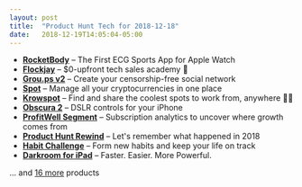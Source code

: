```yaml
---
layout: post
title:  "Product Hunt Tech for 2018-12-18"
date:   2018-12-19T14:05:04-05:00
---
```


* **[RocketBody](https://www.producthunt.com/posts/rocketbody-4?utm_campaign=producthunt-api&utm_medium=api&utm_source=Application%3A+Daily+Digest+RSS+%28ID%3A+3202%29)** – The First ECG Sports App for Apple Watch
* **[Flockjay](https://www.producthunt.com/posts/flockjay?utm_campaign=producthunt-api&utm_medium=api&utm_source=Application%3A+Daily+Digest+RSS+%28ID%3A+3202%29)** – $0-upfront tech sales academy  💪
* **[Grou.ps v2](https://www.producthunt.com/posts/grou-ps-v2?utm_campaign=producthunt-api&utm_medium=api&utm_source=Application%3A+Daily+Digest+RSS+%28ID%3A+3202%29)** – Create your censorship-free social network
* **[Spot](https://www.producthunt.com/posts/spot-11?utm_campaign=producthunt-api&utm_medium=api&utm_source=Application%3A+Daily+Digest+RSS+%28ID%3A+3202%29)** – Manage all your cryptocurrencies in one place
* **[Krowspot](https://www.producthunt.com/posts/krowspot?utm_campaign=producthunt-api&utm_medium=api&utm_source=Application%3A+Daily+Digest+RSS+%28ID%3A+3202%29)** – Find and share the coolest spots to work from, anywhere 👩‍💻
* **[Obscura 2](https://www.producthunt.com/posts/obscura-2?utm_campaign=producthunt-api&utm_medium=api&utm_source=Application%3A+Daily+Digest+RSS+%28ID%3A+3202%29)** – DSLR controls for your iPhone
* **[ProfitWell Segment](https://www.producthunt.com/posts/profitwell-segment?utm_campaign=producthunt-api&utm_medium=api&utm_source=Application%3A+Daily+Digest+RSS+%28ID%3A+3202%29)** – Subscription analytics to uncover where growth comes from
* **[Product Hunt Rewind](https://www.producthunt.com/posts/product-hunt-rewind?utm_campaign=producthunt-api&utm_medium=api&utm_source=Application%3A+Daily+Digest+RSS+%28ID%3A+3202%29)** – Let's remember what happened in 2018
* **[Habit Challenge](https://www.producthunt.com/posts/habit-challenge?utm_campaign=producthunt-api&utm_medium=api&utm_source=Application%3A+Daily+Digest+RSS+%28ID%3A+3202%29)** – Form new habits and keep your life on track
* **[Darkroom for iPad](https://www.producthunt.com/posts/darkroom-for-ipad-1?utm_campaign=producthunt-api&utm_medium=api&utm_source=Application%3A+Daily+Digest+RSS+%28ID%3A+3202%29)** – Faster. Easier. More Powerful.

… and [16 more](https://www.producthunt.com/tech) products